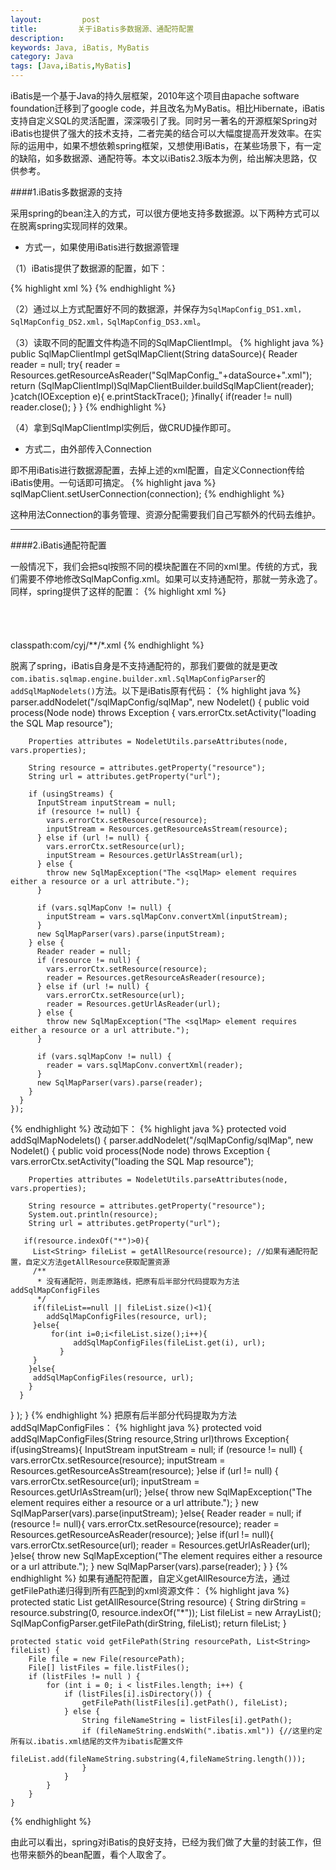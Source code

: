 ```yaml
---
layout:         post
title:         关于iBatis多数据源、通配符配置
description: 
keywords: Java, iBatis, MyBatis
category: Java
tags: [Java,iBatis,MyBatis]
---
```


iBatis是一个基于Java的持久层框架，2010年这个项目由apache software foundation迁移到了google code，并且改名为MyBatis。相比Hibernate，iBatis支持自定义SQL的灵活配置，深深吸引了我。同时另一著名的开源框架Spring对iBatis也提供了强大的技术支持，二者完美的结合可以大幅度提高开发效率。在实际的运用中，如果不想依赖spring框架，又想使用iBatis，在某些场景下，有一定的缺陷，如多数据源、通配符等。本文以iBatis2.3版本为例，给出解决思路，仅供参考。

<!-- more -->

####1.iBatis多数据源的支持

采用spring的bean注入的方式，可以很方便地支持多数据源。以下两种方式可以在脱离spring实现同样的效果。

* 方式一，如果使用iBatis进行数据源管理

（1）iBatis提供了数据源的配置，如下：

{% highlight xml %}
  <transactionManager type="JDBC"><!-- 定义了ibatis的事务管理器有3中（JDBC,JTA:容器提供的JTA服务,EXTERNAL:外部事务管理） -->
		<dataSource type="SIMPLE"><!-- type属性指定了数据源的链接类型，也有3种类型(SIMPLE:ibatis内置的dataSource实现,DBCP:基于Apache DBCP连接池组件实现的DataSource封装,JNDI:使用J2EE容器提供的DataSource实现) -->
			<property name="JDBC.Driver"
				value="oracle.jdbc.driver.OracleDriver" />
			<property name="JDBC.ConnectionURL"
				value="jdbc:oracle:thin:@host:port:sid" />
			<property name="JDBC.Username" value="usr" />
			<property name="JDBC.Password" value="pwd" />
			<property name="Pool.MaximumActiveConnections" value="10" />
			<property name="Pool.MaximumIdleConnections" value="5" />
			<property name="Pool.MaximumCheckoutTime" value="120000" />
			<property name="TimeToWait" value="500" />
		</dataSource>
	</transactionManager>
{% endhighlight %}

（2）通过以上方式配置好不同的数据源，并保存为<code>SqlMapConfig_DS1.xml，SqlMapConfig_DS2.xml，SqlMapConfig_DS3.xml</code>。

（3）读取不同的配置文件构造不同的SqlMapClientImpl。
{% highlight java %}
public SqlMapClientImpl getSqlMapClient(String dataSource){
 Reader reader = null;
  try{
    reader = Resources.getResourceAsReader("SqlMapConfig_"+dataSource+".xml");
    return (SqlMapClientImpl)SqlMapClientBuilder.buildSqlMapClient(reader);			
  }catch(IOException e){
    e.printStackTrace();
  }finally{
    if(reader != null)
      reader.close();
  }
}
{% endhighlight %}

（4）拿到SqlMapClientImpl实例后，做CRUD操作即可。

* 方式二，由外部传入Connection

即不用iBatis进行数据源配置，去掉上述的xml配置，自定义Connection传给iBatis使用。一句话即可搞定。
{% highlight java %}
sqlMapClient.setUserConnection(connection);
{% endhighlight %}

这种用法Connection的事务管理、资源分配需要我们自己写额外的代码去维护。

----------------------------

####2.iBatis通配符配置

一般情况下，我们会把sql按照不同的模块配置在不同的xml里。传统的方式，我们需要不停地修改SqlMapConfig.xml。如果可以支持通配符，那就一劳永逸了。同样，spring提供了这样的配置：
{% highlight xml %}
<bean id="sqlMapClient"  
    class="org.springframework.orm.ibatis.SqlMapClientFactoryBean">  
    <property name="dataSource">  
        <ref bean="datasource" />  
    </property>  
    <property name="configLocation" value="classpath:com/sqlmap/sqlmap-config.xml" >  
    </property> 
     <property name="mappingLocations">
        <value>classpath:com/cyj/**/*.xml</value>
    </property>
</bean> 
{% endhighlight %}

脱离了spring，iBatis自身是不支持通配符的，那我们要做的就是更改`com.ibatis.sqlmap.engine.builder.xml.SqlMapConfigParser`的`addSqlMapNodelets()`方法。以下是iBatis原有代码：
{% highlight java %}
parser.addNodelet("/sqlMapConfig/sqlMap", new Nodelet() {
      public void process(Node node) throws Exception {
        vars.errorCtx.setActivity("loading the SQL Map resource");

        Properties attributes = NodeletUtils.parseAttributes(node, vars.properties);

        String resource = attributes.getProperty("resource");
        String url = attributes.getProperty("url");

        if (usingStreams) {
          InputStream inputStream = null;
          if (resource != null) {
            vars.errorCtx.setResource(resource);
            inputStream = Resources.getResourceAsStream(resource);
          } else if (url != null) {
            vars.errorCtx.setResource(url);
            inputStream = Resources.getUrlAsStream(url);
          } else {
            throw new SqlMapException("The <sqlMap> element requires either a resource or a url attribute.");
          }

          if (vars.sqlMapConv != null) {
            inputStream = vars.sqlMapConv.convertXml(inputStream);
          }
          new SqlMapParser(vars).parse(inputStream);
        } else {
          Reader reader = null;
          if (resource != null) {
            vars.errorCtx.setResource(resource);
            reader = Resources.getResourceAsReader(resource);
          } else if (url != null) {
            vars.errorCtx.setResource(url);
            reader = Resources.getUrlAsReader(url);
          } else {
            throw new SqlMapException("The <sqlMap> element requires either a resource or a url attribute.");
          }

          if (vars.sqlMapConv != null) {
            reader = vars.sqlMapConv.convertXml(reader);
          }
          new SqlMapParser(vars).parse(reader);
        }
      }
    });
{% endhighlight %}
改动如下：
{% highlight java %}
 protected void addSqlMapNodelets() {
    parser.addNodelet("/sqlMapConfig/sqlMap", new Nodelet() {
      public void process(Node node) throws Exception {
        vars.errorCtx.setActivity("loading the SQL Map resource");

        Properties attributes = NodeletUtils.parseAttributes(node, vars.properties);

        String resource = attributes.getProperty("resource");
        System.out.println(resource);
        String url = attributes.getProperty("url");

       if(resource.indexOf("*")>0){   
  	     List<String> fileList = getAllResource(resource); //如果有通配符配置，自定义方法getAllResource获取配置资源
  	     /**
 	      * 没有通配符，则走原路线，把原有后半部分代码提取为方法addSqlMapConfigFiles
 	      */
 	     if(fileList==null || fileList.size()<1){
 	    	addSqlMapConfigFiles(resource, url);
 	     }else{
 	    	 for(int i=0;i<fileList.size();i++){   
 	    	      addSqlMapConfigFiles(fileList.get(i), url);   
 	    	   }   
 	     }
 	    }else{   
  	     addSqlMapConfigFiles(resource, url);
  	    }  
      }
   }
  );
  }
{% endhighlight %}
把原有后半部分代码提取为方法addSqlMapConfigFiles：
{% highlight java %}
   protected void addSqlMapConfigFiles(String resource,String url)throws Exception{
   if(usingStreams){
	   InputStream inputStream = null;
	   if (resource != null) {
		   vars.errorCtx.setResource(resource);
	       inputStream = Resources.getResourceAsStream(resource);
	   }else if (url != null) {
		   vars.errorCtx.setResource(url);
	       inputStream = Resources.getUrlAsStream(url);
	   }else{
	    throw new SqlMapException("The <sqlMap> element requires either a resource or a url attribute.");
	   }
	   new SqlMapParser(vars).parse(inputStream);
  }else{
	   Reader reader = null;
	   if (resource != null){
		   vars.errorCtx.setResource(resource);
	       reader = Resources.getResourceAsReader(resource);
	   }else if(url != null){
		   vars.errorCtx.setResource(url);
	       reader = Resources.getUrlAsReader(url);
	   }else{
	    throw new SqlMapException("The <sqlMap> element requires either a resource or a url attribute."); 
	   }
	   new SqlMapParser(vars).parse(reader);
  }
 }
{% endhighlight %}
如果有通配符配置，自定义getAllResource方法，通过getFilePath递归得到所有匹配到的xml资源文件：
{% highlight java %}
protected static List<String> getAllResource(String resource) {
		String dirString = resource.substring(0, resource.indexOf("*"));
		List<String> fileList = new ArrayList<String>();
		SqlMapConfigParser.getFilePath(dirString, fileList);
		return fileList;
	}

	protected static void getFilePath(String resourcePath, List<String> fileList) {
		File file = new File(resourcePath);
		File[] listFiles = file.listFiles();
		if (listFiles != null ) {
			for (int i = 0; i < listFiles.length; i++) {
				if (listFiles[i].isDirectory()) {
					getFilePath(listFiles[i].getPath(), fileList);
				} else {
					String fileNameString = listFiles[i].getPath();
					if (fileNameString.endsWith(".ibatis.xml")) {//这里约定所有以.ibatis.xml结尾的文件为ibatis配置文件
						fileList.add(fileNameString.substring(4,fileNameString.length()));
					}
				}
			}
		}
	}
{% endhighlight %}

由此可以看出，spring对iBatis的良好支持，已经为我们做了大量的封装工作，但也带来额外的bean配置，看个人取舍了。
